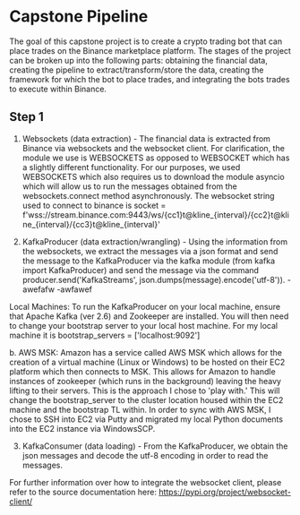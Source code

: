 # Capstone Pipeline

The goal of this capstone project is to create a crypto trading bot that can place trades on the Binance marketplace platform. The stages of the project can be broken up into the following parts: obtaining the financial data, creating the pipeline to extract/transform/store the data, creating the framework for which the bot to place trades, and integrating the bots trades to execute within Binance.

## Step 1

1. Websockets (data extraction) - The financial data is extracted from Binance via websockets and the websocket client. For clarification, the module we use is WEBSOCKETS as opposed to WEBSOCKET which has a slightly different functionality. For our purposes, we used WEBSOCKETS which also requires us to download the module asyncio which will allow us to run the messages obtained from the websockets.connect method asynchronously. The websocket string used to connect to binance is socket = f'wss://stream.binance.com:9443/ws/{cc1}t@kline_{interval}/{cc2}t@kline_{interval}/{cc3}t@kline_{interval}'

2. KafkaProducer (data extraction/wrangling) - Using the information from the websockets, we extract the messages via a json format and send the message to the KafkaProducer via the kafka module (from kafka import KafkaProducer) and send the message via the command producer.send('KafkaStreams', json.dumps(message).encode('utf-8')).
-awefafw
-awfawef


  Local Machines: To run the KafkaProducer on your local machine, ensure that Apache Kafka (ver 2.6) and Zookeeper are installed. You will then need to change your                        bootstrap server to your local host machine. For my local machine it is bootstrap_servers = ['localhost:9092']
  
  b. AWS MSK: Amazon has a service called AWS MSK which allows for the creation of a virtual machine (Linux or Windows) to be hosted on their EC2 platform which then                          connects to MSK. This allows for Amazon to handle instances of zookeeper (which runs in the background) leaving the heavy lifting to their servers.                      This is the approach I chose to 'play with.' This will change the bootstrap_server to the cluster location housed within the EC2 machine and the                          bootstrap TL within. In order to sync with AWS MSK, I chose to SSH into EC2 via Putty and migrated my local Python documents into the EC2 instance                        via WindowsSCP.

3. KafkaConsumer (data loading) - From the KafkaProducer, we obtain the json messages and decode the utf-8 encoding in order to read the messages.

For further information over how to integrate the websocket client, please refer to the source documentation here: https://pypi.org/project/websocket-client/
